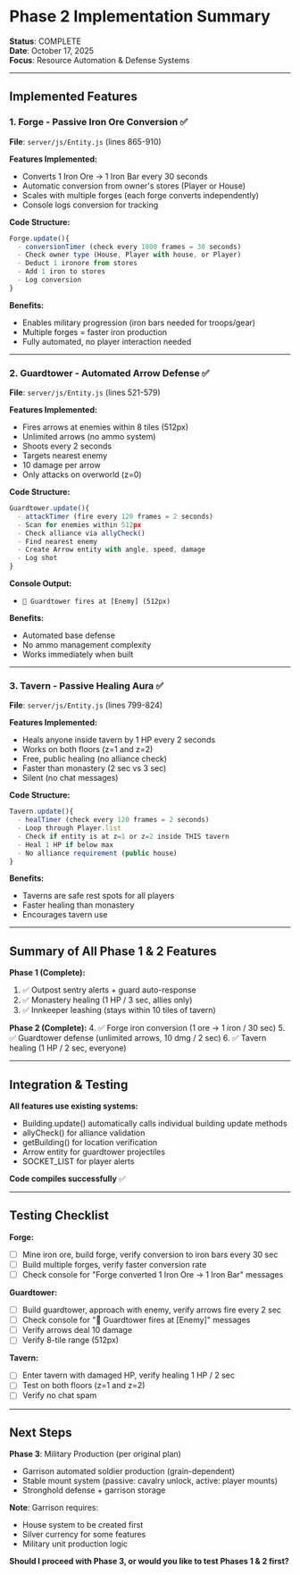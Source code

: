 # Phase 2 Implementation Summary

**Status**: COMPLETE  
**Date**: October 17, 2025  
**Focus**: Resource Automation & Defense Systems

---

## Implemented Features

### 1. Forge - Passive Iron Ore Conversion ✅

**File**: `server/js/Entity.js` (lines 865-910)

**Features Implemented:**
- Converts 1 Iron Ore → 1 Iron Bar every 30 seconds
- Automatic conversion from owner's stores (Player or House)
- Scales with multiple forges (each forge converts independently)
- Console logs conversion for tracking

**Code Structure:**
```javascript
Forge.update(){
  - conversionTimer (check every 1800 frames = 30 seconds)
  - Check owner type (House, Player with house, or Player)
  - Deduct 1 ironore from stores
  - Add 1 iron to stores
  - Log conversion
}
```

**Benefits:**
- Enables military progression (iron bars needed for troops/gear)
- Multiple forges = faster iron production
- Fully automated, no player interaction needed

---

### 2. Guardtower - Automated Arrow Defense ✅

**File**: `server/js/Entity.js` (lines 521-579)

**Features Implemented:**
- Fires arrows at enemies within 8 tiles (512px)
- Unlimited arrows (no ammo system)
- Shoots every 2 seconds
- Targets nearest enemy
- 10 damage per arrow
- Only attacks on overworld (z=0)

**Code Structure:**
```javascript
Guardtower.update(){
  - attackTimer (fire every 120 frames = 2 seconds)
  - Scan for enemies within 512px
  - Check alliance via allyCheck()
  - Find nearest enemy
  - Create Arrow entity with angle, speed, damage
  - Log shot
}
```

**Console Output:**
- `🏹 Guardtower fires at [Enemy] (512px)`

**Benefits:**
- Automated base defense
- No ammo management complexity
- Works immediately when built

---

### 3. Tavern - Passive Healing Aura ✅

**File**: `server/js/Entity.js` (lines 799-824)

**Features Implemented:**
- Heals anyone inside tavern by 1 HP every 2 seconds
- Works on both floors (z=1 and z=2)
- Free, public healing (no alliance check)
- Faster than monastery (2 sec vs 3 sec)
- Silent (no chat messages)

**Code Structure:**
```javascript
Tavern.update(){
  - healTimer (check every 120 frames = 2 seconds)
  - Loop through Player.list
  - Check if entity is at z=1 or z=2 inside THIS tavern
  - Heal 1 HP if below max
  - No alliance requirement (public house)
}
```

**Benefits:**
- Taverns are safe rest spots for all players
- Faster healing than monastery
- Encourages tavern use

---

## Summary of All Phase 1 & 2 Features

**Phase 1 (Complete):**
1. ✅ Outpost sentry alerts + guard auto-response
2. ✅ Monastery healing (1 HP / 3 sec, allies only)
3. ✅ Innkeeper leashing (stays within 10 tiles of tavern)

**Phase 2 (Complete):**
4. ✅ Forge iron conversion (1 ore → 1 iron / 30 sec)
5. ✅ Guardtower defense (unlimited arrows, 10 dmg / 2 sec)
6. ✅ Tavern healing (1 HP / 2 sec, everyone)

---

## Integration & Testing

**All features use existing systems:**
- Building.update() automatically calls individual building update methods
- allyCheck() for alliance validation
- getBuilding() for location verification
- Arrow entity for guardtower projectiles
- SOCKET_LIST for player alerts

**Code compiles successfully** ✅

---

## Testing Checklist

**Forge:**
- [ ] Mine iron ore, build forge, verify conversion to iron bars every 30 sec
- [ ] Build multiple forges, verify faster conversion rate
- [ ] Check console for "Forge converted 1 Iron Ore → 1 Iron Bar" messages

**Guardtower:**
- [ ] Build guardtower, approach with enemy, verify arrows fire every 2 sec
- [ ] Check console for "🏹 Guardtower fires at [Enemy]" messages
- [ ] Verify arrows deal 10 damage
- [ ] Verify 8-tile range (512px)

**Tavern:**
- [ ] Enter tavern with damaged HP, verify healing 1 HP / 2 sec
- [ ] Test on both floors (z=1 and z=2)
- [ ] Verify no chat spam

---

## Next Steps

**Phase 3**: Military Production (per original plan)
- Garrison automated soldier production (grain-dependent)
- Stable mount system (passive: cavalry unlock, active: player mounts)
- Stronghold defense + garrison storage

**Note**: Garrison requires:
- House system to be created first
- Silver currency for some features
- Military unit production logic

**Should I proceed with Phase 3, or would you like to test Phases 1 & 2 first?**


